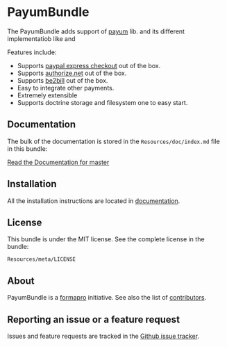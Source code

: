 PayumBundle
===========

The PayumBundle adds support of [payum](https://github.com/Payum/Payum) lib. and its different implementatiob like  and 

Features include:

- Supports [paypal express checkout](https://github.com/Payum/PaypalExpressCheckoutNvp) out of the box.
- Supports [authorize.net](https://github.com/Payum/AuthorizeNetAim) out of the box.
- Supports [be2bill](https://github.com/Payum/Be2Bill) out of the box.
- Easy to integrate other payments.
- Extremely extensible
- Supports doctrine storage and filesystem one to easy start.

Documentation
-------------

The bulk of the documentation is stored in the `Resources/doc/index.md` file in this bundle:

[Read the Documentation for master](Resources/doc/index.md)

Installation
------------

All the installation instructions are located in [documentation](Resources/doc/index.md).

License
-------

This bundle is under the MIT license. See the complete license in the bundle:

    Resources/meta/LICENSE

About
-----

PayumBundle is a [formapro](https://github.com/formapro) initiative.
See also the list of [contributors](contributors).

Reporting an issue or a feature request
---------------------------------------

Issues and feature requests are tracked in the [Github issue tracker](https://github.com/Payum/PayumBundle/issues).